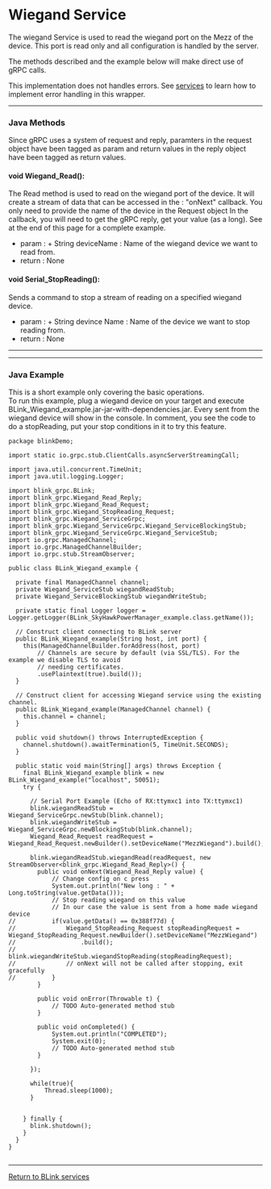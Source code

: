 Wiegand Service
============

The wiegand Service is used to read the wiegand port on the Mezz of the device. This port is read only and all configuration is handled by the server.

The methods described and the example below will make direct use of gRPC calls.

This implementation does not handles errors. See [services](services.md) to learn how to implement error handling in this wrapper.

---------------------------------

### Java Methods

Since gRPC uses a system of request and reply, paramters in the request object have been tagged as param and return values in the reply object have been tagged as return values.

#### void Wiegand_Read():

The Read method is used to read on the wiegand port of the device.
It will create a stream of data that can be accessed in the : "onNext" callback.
You only need to provide the name of the device in the Request object
In the callback, you will need to get the gRPC reply, get your value (as a long).
See at the end of this page for a complete example.

- param  :
         + String deviceName : Name of the wiegand device we want to read from.
- return : None

#### void Serial_StopReading():

Sends a command to stop a stream of reading on a specified wiegand device.

- param  :
         + String devince Name : Name of the device we want to stop reading from.
- return : None


---------------------------------

---------------------------------

### Java Example

This is a short example only covering the basic operations.<br>
To run this example, plug a wiegand device on your target and execute BLink_Wiegand_example.jar-jar-with-dependencies.jar.
Every sent from the wiegand device will show in the console.
In comment, you see the code to do a stopReading, put your stop conditions in it to try this feature.

~~~~{.java}
package blinkDemo;

import static io.grpc.stub.ClientCalls.asyncServerStreamingCall;

import java.util.concurrent.TimeUnit;
import java.util.logging.Logger;

import blink_grpc.BLink;
import blink_grpc.Wiegand_Read_Reply;
import blink_grpc.Wiegand_Read_Request;
import blink_grpc.Wiegand_StopReading_Request;
import blink_grpc.Wiegand_ServiceGrpc;
import blink_grpc.Wiegand_ServiceGrpc.Wiegand_ServiceBlockingStub;
import blink_grpc.Wiegand_ServiceGrpc.Wiegand_ServiceStub;
import io.grpc.ManagedChannel;
import io.grpc.ManagedChannelBuilder;
import io.grpc.stub.StreamObserver;

public class BLink_Wiegand_example {
  
  private final ManagedChannel channel;
  private Wiegand_ServiceStub wiegandReadStub;
  private Wiegand_ServiceBlockingStub wiegandWriteStub;

  private static final Logger logger = Logger.getLogger(BLink_SkyHawkPowerManager_example.class.getName());

  // Construct client connecting to BLink server
  public BLink_Wiegand_example(String host, int port) {
    this(ManagedChannelBuilder.forAddress(host, port)
        // Channels are secure by default (via SSL/TLS). For the example we disable TLS to avoid
        // needing certificates.
        .usePlaintext(true).build());
  }

  // Construct client for accessing Wiegand service using the existing channel.
  public BLink_Wiegand_example(ManagedChannel channel) {
    this.channel = channel;
  }

  public void shutdown() throws InterruptedException {
    channel.shutdown().awaitTermination(5, TimeUnit.SECONDS);
  }

  public static void main(String[] args) throws Exception {
    final BLink_Wiegand_example blink = new BLink_Wiegand_example("localhost", 50051);
    try {
    
      // Serial Port Example (Echo of RX:ttymxc1 into TX:ttymxc1)
      blink.wiegandReadStub = Wiegand_ServiceGrpc.newStub(blink.channel);
      blink.wiegandWriteStub = Wiegand_ServiceGrpc.newBlockingStub(blink.channel);     
      Wiegand_Read_Request readRequest = Wiegand_Read_Request.newBuilder().setDeviceName("MezzWiegand").build();
      
      blink.wiegandReadStub.wiegandRead(readRequest, new StreamObserver<blink_grpc.Wiegand_Read_Reply>() {
		public void onNext(Wiegand_Read_Reply value) {
			// Change config on c press
			System.out.println("New long : " + Long.toString(value.getData()));
			// Stop reading wiegand on this value 
			// In our case the value is sent from a home made wiegand device
//			if(value.getData() == 0x388f77d) {
//				Wiegand_StopReading_Request stopReadingRequest = Wiegand_StopReading_Request.newBuilder().setDeviceName("MezzWiegand")
//					.build();
//				blink.wiegandWriteStub.wiegandStopReading(stopReadingRequest);
//				// onNext will not be called after stopping, exit gracefully
//			}
		}

		public void onError(Throwable t) {
			// TODO Auto-generated method stub
		}

		public void onCompleted() {
			System.out.println("COMPLETED");
			System.exit(0);
			// TODO Auto-generated method stub
		}
		
      });

      while(true){
          Thread.sleep(1000);
      }

			
    } finally {
      blink.shutdown();
    }
  }
}


~~~~

---------------------------------

[Return to BLink services](blinkServices.md)
